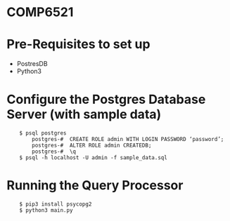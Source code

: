 # COMP6521

# Pre-Requisites to set up
- PostresDB
- Python3

# Configure the Postgres Database Server (with sample data)

```shell
    $ psql postgres 
        postgres-#  CREATE ROLE admin WITH LOGIN PASSWORD ‘password’;
        postgres-#  ALTER ROLE admin CREATEDB;
        postgres-#  \q
    $ psql -h localhost -U admin -f sample_data.sql
```

# Running the Query Processor
```shell 
    $ pip3 install psycopg2
    $ python3 main.py
```